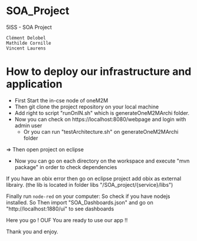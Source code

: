 # SOA_Project
5ISS - SOA Project

    Clément Delobel
    Mathilde Cornille
    Vincent Laurens



# How to deploy our infrastructure and application


- First Start the in-cse node of oneM2M
- Then git clone the project repository on your local machine
- Add right to script "runOnIN.sh" which is generateOneM2MArchi folder.
- Now you can check on https://localhost:8080/webpage and login with admin user
  - Or you can run "testArchitecture.sh" on generateOneM2MArchi folder

=> Then open project on eclipse

- Now you can go on each directory on the workspace and execute "mvn package" in order to check dependencies

If you have an obix error then go on eclipse project add obix as external librairy. (the lib is located in folder libs "/SOA_project/{service}/libs")


Finally run `node-red` on your computer:
    So check if you have nodejs installed.
So Then import "SOA_Dashboards.json"
and go on "http://localhost:1880/ui" to see dashboards


Here you go ! OUF 
You are ready to use our app !! 

Thank you and enjoy.



